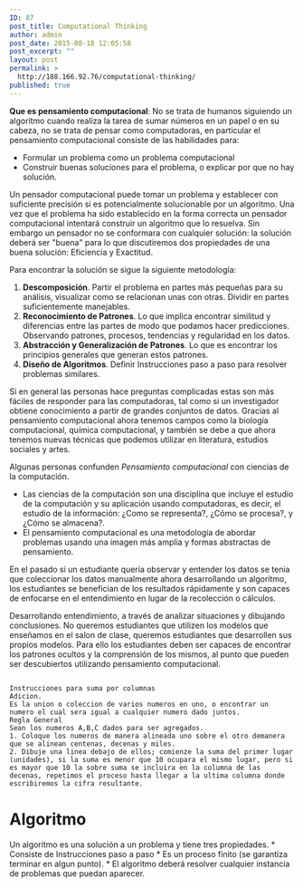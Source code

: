 ```yaml
---
ID: 87
post_title: Computational Thinking
author: admin
post_date: 2015-08-18 12:05:58
post_excerpt: ""
layout: post
permalink: >
  http://188.166.92.76/computational-thinking/
published: true
---
```

**Que es pensamiento computacional**: No se trata de humanos siguiendo un algoritmo cuando realiza la tarea de sumar números en un papel o en su cabeza, no se trata de pensar como computadoras, en particular el pensamiento computacional consiste de las habilidades para:
* Formular un problema como un problema computacional
* Construir buenas soluciones para el problema, o explicar por que no hay solución.

Un pensador computacional puede tomar un problema y establecer con suficiente precisión si es potencialmente solucionable por un algoritmo. Una vez que el problema ha sido establecido en la forma correcta un pensador computacional intentará construir un algoritmo que lo resuelva.
Sin embargo un pensador no se conformara con cualquier solución: la solución deberá ser "buena" para lo que discutiremos dos propiedades de una buena solución: Eficiencia y Exactitud.

Para encontrar la solución se sigue la siguiente metodología:

1. **Descomposición**. Partir el problema en partes más pequeñas para su análisis, visualizar como se relacionan unas con otras. Dividir en partes suficientemente manejables.
2. **Reconocimiento de Patrones**. Lo que implica encontrar similitud y diferencias entre las partes de modo que podamos hacer predicciones. Observando patrones, procesos, tendencias y regularidad en los datos.
3. **Abstracción y Generalización de Patrones**. Lo que es encontrar los principios generales que generan estos patrones.
4. **Diseño de Algoritmos**. Definir Instrucciones paso a paso para resolver problemas similares.

Si en general las personas hace preguntas complicadas estas son más fáciles de responder para las computadoras, tal como si un investigador obtiene conocimiento a partir de grandes conjuntos de datos. Gracias al pensamiento computacional ahora tenemos campos como la biología computacional, química computacional, y también se debe a que ahora tenemos nuevas técnicas que podemos utilizar en literatura, estudios sociales y artes.

Algunas personas confunden _Pensamiento computacional_ con ciencias de la computación.
* Las ciencias de la computación son una disciplina que incluye el estudio de la computación y su aplicación usando computadoras, es decir, el estudio de la información: ¿Como se representa?, ¿Cómo se procesa?, y ¿Cómo se almacena?.
* El pensamiento computacional es una metodología de abordar problemas usando una imagen más amplia y formas abstractas de pensamiento.

En el pasado si un estudiante quería observar y entender los datos se tenia que coleccionar los datos manualmente ahora desarrollando un algoritmo, los estudiantes se benefician de los resultados rápidamente y son capaces de enfocarse en el entendimiento en lugar de la recolección o cálculos.

Desarrollando entendimiento, a través de analizar situaciones y dibujando conclusiones.
No queremos estudiantes que utilizen los modelos que enseñamos en el salon de clase, queremos estudiantes que desarrollen sus propios modelos. Para ello los estudiantes deben ser capaces de encontrar los patrones ocultos y la comprensión de los mismos, al punto que pueden ser descubiertos utilizando pensamiento computacional.

<code>
Instrucciones para suma por columnas
Adicion.
Es la union o coleccion de varios numeros en uno, o encontrar un numero el cual sera igual a cualquier numero dado juntos.
Regla General
Sean los numeros A,B,C dados para ser agregados.
1. Coloque los numeros de manera alineada uno sobre el otro demanera que se alinean centenas, decenas y miles.
2. Dibuje una linea debajo de ellos; comienze la suma del primer lugar (unidades), si la suma es menor que 10 ocupara el mismo lugar, pero si es mayor que 10 la sobre suma se incluira en la columna de las decenas, repetimos el proceso hasta llegar a la ultima columna donde escribiremos la cifra resultante.
</code>
<h1>Algoritmo</h1>
Un algoritmo es una solución a un problema y tiene tres propiedades.
* Consiste de Instrucciones paso a paso
* Es un proceso finito (se garantiza terminar en algun punto).
* El algoritmo deberá resolver cualquier instancia de problemas que puedan aparecer.

&nbsp;